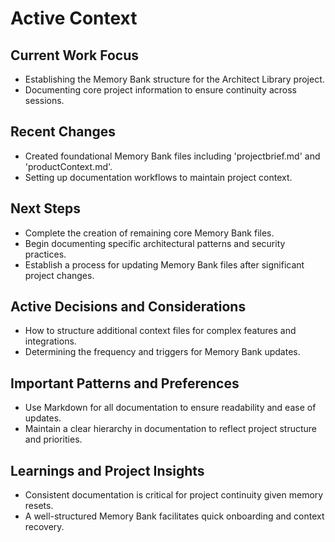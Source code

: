 # Active Context

## Current Work Focus
- Establishing the Memory Bank structure for the Architect Library project.
- Documenting core project information to ensure continuity across sessions.

## Recent Changes
- Created foundational Memory Bank files including 'projectbrief.md' and 'productContext.md'.
- Setting up documentation workflows to maintain project context.

## Next Steps
- Complete the creation of remaining core Memory Bank files.
- Begin documenting specific architectural patterns and security practices.
- Establish a process for updating Memory Bank files after significant project changes.

## Active Decisions and Considerations
- How to structure additional context files for complex features and integrations.
- Determining the frequency and triggers for Memory Bank updates.

## Important Patterns and Preferences
- Use Markdown for all documentation to ensure readability and ease of updates.
- Maintain a clear hierarchy in documentation to reflect project structure and priorities.

## Learnings and Project Insights
- Consistent documentation is critical for project continuity given memory resets.
- A well-structured Memory Bank facilitates quick onboarding and context recovery.
